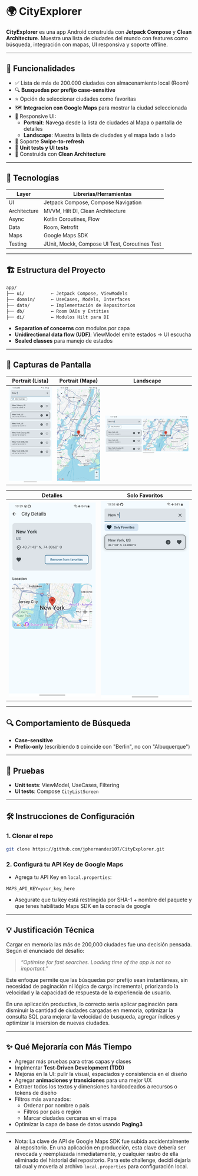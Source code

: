 # 🌍 CityExplorer

**CityExplorer** es una app Android construida con **Jetpack Compose** y **Clean Architecture**. Muestra una lista de ciudades del mundo con features como búsqueda, integración con mapas, UI responsiva y soporte offline.

---

## 🚀 Funcionalidades

- ✅ Lista de más de 200.000 ciudades con almacenamiento local (Room)
- 🔍 **Busquedas por prefijo case-sensitive**
- ⭐ Opción de seleccionar ciudades como favoritas
- 🗺️ **Integracion con Google Maps** para mostrar la ciudad seleccionada
- 📱 Responsive UI:
    - **Portrait**: Navega desde la lista de ciudades al Mapa o pantalla de detalles
    - **Landscape**: Muestra la lista de ciudades y el mapa lado a lado
- 🔄 Soporte **Swipe-to-refresh**
- 🧪 **Unit tests y UI tests**
- 🧱 Construida con **Clean Architecture**

---

## 🧰 Tecnologías

| Layer        | Librerias/Herramientas                         |
|--------------|------------------------------------------------|
| UI           | Jetpack Compose, Compose Navigation            |
| Architecture | MVVM, Hilt DI, Clean Architecture              |
| Async        | Kotlin Coroutines, Flow                        |
| Data         | Room, Retrofit                                 |
| Maps         | Google Maps SDK                                |
| Testing      | JUnit, Mockk, Compose UI Test, Coroutines Test |

---

## 🏗 Estructura del Proyecto

```
app/
├── ui/          ← Jetpack Compose, ViewModels
├── domain/      ← UseCases, Models, Interfaces
├── data/        ← Implementación de Repositorios
├── db/          ← Room DAOs y Entities
├── di/          ← Modulos Hilt para DI
```

- **Separation of concerns** con modulos por capa
- **Unidirectional data flow (UDF)**: ViewModel emite estados → UI escucha
- **Sealed classes** para manejo de estados

---

## 📸 Capturas de Pantalla

| Portrait (Lista)                               | Portrait (Mapa)                                | Landscape                                       |
|------------------------------------------------|------------------------------------------------|-------------------------------------------------|
| ![Lista](screenshots/CityExplorerPortrait.png) | ![Lista](screenshots/CityExplorerFullMap.png)  | ![Lista](screenshots/CityExplorerLandscape.png) |

| Detalles                                      | Solo Favoritos                                          |
|-----------------------------------------------|---------------------------------------------------------|
| ![Lista](screenshots/CityExplorerDetails.png) | ![Favoritos](screenshots/CityExplorerOnlyFavorites.png) |

---

## 🔍 Comportamiento de Búsqueda

- **Case-sensitive**
- **Prefix-only** (escribiendo `B` coincide con "Berlin", no con "Albuquerque")

---

## 🧪 Pruebas

- **Unit tests**: ViewModel, UseCases, Filtering
- **UI tests**: Compose `CityListScreen`

---

## 🛠 Instrucciones de Configuración

### 1. Clonar el repo

```bash
git clone https://github.com/jphernandez107/CityExplorer.git
```

### 2. Configurá tu API Key de Google Maps

- Agrega tu API Key en `local.properties`:
```properties
MAPS_API_KEY=your_key_here
```

- Asegurate que tu key está restringida por SHA-1 + nombre del paquete y que tenes habilitado Maps SDK en la consola de google

---

## 💡 Justificación Técnica

Cargar en memoria las más de 200,000 ciudades fue una decisión pensada. Según el enunciado del desafío:

> _“Optimise for fast searches. Loading time of the app is not so important.”_

Este enfoque permite que las búsquedas por prefijo sean instantáneas, sin necesidad de paginación ni lógica de carga incremental, priorizando la velocidad y la capacidad de respuesta de la experiencia de usuario.

En una aplicación productiva, lo correcto sería aplicar paginación para disminuir la cantidad de ciudades cargadas en memoria, optimizar la consulta SQL para
mejorar la velocidad de busqueda, agregar índices y optimizar la insersion de nuevas ciudades.

---

## ✨ Qué Mejoraría con Más Tiempo

- Agregar más pruebas para otras capas y clases
- Implmentar **Test-Driven Development (TDD)**
- Mejoras en la UI: pulir la visual, espaciados y consistencia en el diseño
- Agregar **animaciones y transiciones** para una mejor UX
- Extraer todos los textos y dimensiones hardcodeados a recursos o tokens de diseño
- Filtros más avanzados:
    - Ordenar por nombre o pais
    - Filtros por pais o región
    - Marcar ciudades cercanas en el mapa
- Optimizar la capa de base de datos usando **Paging3**

---


- Nota: La clave de API de Google Maps SDK fue subida accidentalmente al repositorio. En una aplicación en producción, esta clave debería ser revocada y reemplazada inmediatamente, y cualquier rastro de ella eliminado del historial del repositorio. Para este challenge, decidí dejarla tal cual y moverla al archivo `local.properties` para configuración local.
